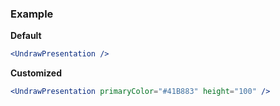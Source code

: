 ### Example

**Default**
```jsx
<UndrawPresentation />
```

**Customized**
```jsx
<UndrawPresentation primaryColor="#41B883" height="100" />
```
